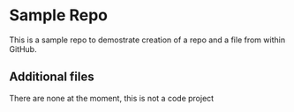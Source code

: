 Sample Repo
===============

This is a sample repo to demostrate creation of a repo and a file from within GitHub.

Additional files
---------------------

There are none at the moment, this is not a code project
